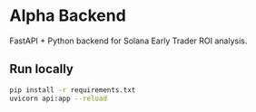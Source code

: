 # Alpha Backend

FastAPI + Python backend for Solana Early Trader ROI analysis.

## Run locally

```bash
pip install -r requirements.txt
uvicorn api:app --reload

